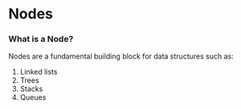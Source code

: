 # Nodes
<h3>What is a Node?</h3>
<p>Nodes are a fundamental building block for data structures such as:</p>
<ol>
    <li>Linked lists</li>
    <li>Trees</li>
    <li>Stacks</li>
    <li>Queues</li>
</ol>
